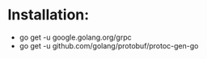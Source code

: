 # Installation:

- go get -u google.golang.org/grpc
- go get -u github.com/golang/protobuf/protoc-gen-go